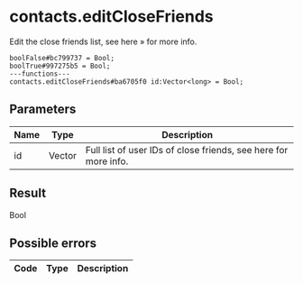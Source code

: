 # contacts.editCloseFriends
Edit the close friends list, see here » for more info.

```
boolFalse#bc799737 = Bool;
boolTrue#997275b5 = Bool;
---functions---
contacts.editCloseFriends#ba6705f0 id:Vector<long> = Bool;
```

## Parameters
| Name | Type | Description |
| ---- | :----: | ----------- |
| id | Vector<long> | Full list of user IDs of close friends, see here for more info. |


## Result
Bool

## Possible errors
| Code | Type | Description |
| ---- | :----: | ----------- |

